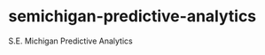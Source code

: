 semichigan-predictive-analytics
===============================

S.E. Michigan Predictive Analytics
